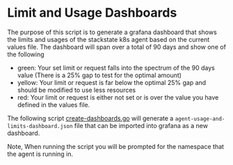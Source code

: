 # Limit and Usage Dashboards

The purpose of this script is to generate a grafana dashboard that shows the limits and usages of the stackstate k8s agent
based on the current values file. The dashboard will span over a total of 90 days and show one of the following
- green: Your set limit or request falls into the spectrum of the 90 days value (There is a 25% gap to test for the optimal amount)
- yellow: Your limit or request is far below the optimal 25% gap and should be modified to use less resources
- red: Your limit or request is either not set or is over the value you have defined in the values file.

The following script [create-dashboards.go](create-dashboards.go) will generate a `agent-usage-and-limits-dashboard.json` file that
can be imported into grafana as a new dashboard.

Note, When running the script you will be prompted for the namespace that the agent is running in.
